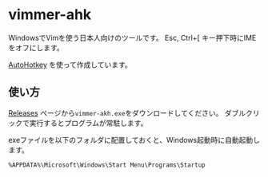 vimmer-ahk
===

WindowsでVimを使う日本人向けのツールです。
Esc, Ctrl+[ キー押下時にIMEをオフにします。

[AutoHotkey](https://www.autohotkey.com/) を使って作成しています。

## 使い方

[Releases](https://github.com/koirand/vimmer-ahk/releases) ページから`vimmer-akh.exe`をダウンロードしてください。
ダブルクリックで実行するとプログラムが常駐します。

exeファイルを以下のフォルダに配置しておくと、Windows起動時に自動起動します。

```
%APPDATA%\Microsoft\Windows\Start Menu\Programs\Startup
```
